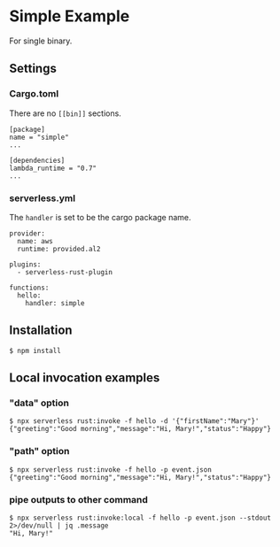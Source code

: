 # Simple Example

For single binary.

## Settings

### Cargo.toml

There are no `[[bin]]` sections.

```
[package]
name = "simple"
...

[dependencies]
lambda_runtime = "0.7"
...
```

### serverless.yml

The `handler` is set to be the cargo package name.

```
provider:
  name: aws
  runtime: provided.al2

plugins:
  - serverless-rust-plugin

functions:
  hello:
    handler: simple
```

## Installation

```
$ npm install
```

## Local invocation examples

### "data" option

```
$ npx serverless rust:invoke -f hello -d '{"firstName":"Mary"}'
{"greeting":"Good morning","message":"Hi, Mary!","status":"Happy"}

```

### "path" option

```
$ npx serverless rust:invoke -f hello -p event.json
{"greeting":"Good morning","message":"Hi, Mary!","status":"Happy"}
```

### pipe outputs to other command

```
$ npx serverless rust:invoke:local -f hello -p event.json --stdout 2>/dev/null | jq .message
"Hi, Mary!"
```
